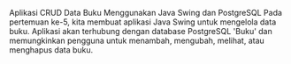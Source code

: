 Aplikasi CRUD Data Buku Menggunakan Java Swing dan PostgreSQL
Pada pertemuan ke-5, kita membuat aplikasi Java Swing untuk mengelola data buku. 
Aplikasi akan terhubung dengan database PostgreSQL 'Buku' dan memungkinkan pengguna 
untuk menambah, mengubah, melihat, atau menghapus data buku.
